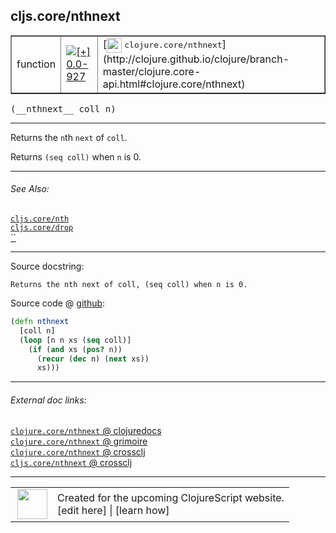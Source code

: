 ## cljs.core/nthnext



 <table border="1">
<tr>
<td>function</td>
<td><a href="https://github.com/cljsinfo/cljs-api-docs/tree/0.0-927"><img valign="middle" alt="[+] 0.0-927" title="Added in 0.0-927" src="https://img.shields.io/badge/+-0.0--927-lightgrey.svg"></a> </td>
<td>
[<img height="24px" valign="middle" src="http://i.imgur.com/1GjPKvB.png"> <samp>clojure.core/nthnext</samp>](http://clojure.github.io/clojure/branch-master/clojure.core-api.html#clojure.core/nthnext)
</td>
</tr>
</table>


 <samp>
(__nthnext__ coll n)<br>
</samp>

---

Returns the `n`th `next` of `coll`.

Returns `(seq coll)` when `n` is 0.



---


###### See Also:

[`cljs.core/nth`](../cljs.core/nth.md)<br>
[`cljs.core/drop`](../cljs.core/drop.md)<br>
[``](../cljs.core/nthrest.md)<br>

---


Source docstring:

```
Returns the nth next of coll, (seq coll) when n is 0.
```


Source code @ [github](https://github.com/clojure/clojurescript/blob/r2120/src/cljs/cljs/core.cljs#L1769-L1775):

```clj
(defn nthnext
  [coll n]
  (loop [n n xs (seq coll)]
    (if (and xs (pos? n))
      (recur (dec n) (next xs))
      xs)))
```

<!--
Repo - tag - source tree - lines:

 <pre>
clojurescript @ r2120
└── src
    └── cljs
        └── cljs
            └── <ins>[core.cljs:1769-1775](https://github.com/clojure/clojurescript/blob/r2120/src/cljs/cljs/core.cljs#L1769-L1775)</ins>
</pre>

-->

---



###### External doc links:

[`clojure.core/nthnext` @ clojuredocs](http://clojuredocs.org/clojure.core/nthnext)<br>
[`clojure.core/nthnext` @ grimoire](http://conj.io/store/v1/org.clojure/clojure/1.7.0-beta3/clj/clojure.core/nthnext/)<br>
[`clojure.core/nthnext` @ crossclj](http://crossclj.info/fun/clojure.core/nthnext.html)<br>
[`cljs.core/nthnext` @ crossclj](http://crossclj.info/fun/cljs.core.cljs/nthnext.html)<br>

---

 <table>
<tr><td>
<img valign="middle" align="right" width="48px" src="http://i.imgur.com/Hi20huC.png">
</td><td>
Created for the upcoming ClojureScript website.<br>
[edit here] | [learn how]
</td></tr></table>

[edit here]:https://github.com/cljsinfo/cljs-api-docs/blob/master/cljsdoc/cljs.core/nthnext.cljsdoc
[learn how]:https://github.com/cljsinfo/cljs-api-docs/wiki/cljsdoc-files

<!--

This information was too distracting to show to readers, but I'll leave it
commented here since it is helpful to:

- pretty-print the data used to generate this document
- and show how to retrieve that data



The API data for this symbol:

```clj
{:description "Returns the `n`th `next` of `coll`.\n\nReturns `(seq coll)` when `n` is 0.",
 :ns "cljs.core",
 :name "nthnext",
 :signature ["[coll n]"],
 :history [["+" "0.0-927"]],
 :type "function",
 :related ["cljs.core/nth" "cljs.core/drop" "cljs.core/nthrest"],
 :full-name-encode "cljs.core/nthnext",
 :source {:code "(defn nthnext\n  [coll n]\n  (loop [n n xs (seq coll)]\n    (if (and xs (pos? n))\n      (recur (dec n) (next xs))\n      xs)))",
          :title "Source code",
          :repo "clojurescript",
          :tag "r2120",
          :filename "src/cljs/cljs/core.cljs",
          :lines [1769 1775]},
 :full-name "cljs.core/nthnext",
 :clj-symbol "clojure.core/nthnext",
 :docstring "Returns the nth next of coll, (seq coll) when n is 0."}

```

Retrieve the API data for this symbol:

```clj
;; from Clojure REPL
(require '[clojure.edn :as edn])
(-> (slurp "https://raw.githubusercontent.com/cljsinfo/cljs-api-docs/catalog/cljs-api.edn")
    (edn/read-string)
    (get-in [:symbols "cljs.core/nthnext"]))
```

-->
